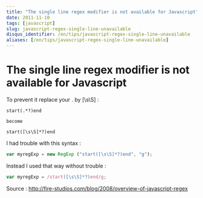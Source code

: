 ```yaml
---
title: "The single line regex modifier is not available for Javascript"
date: 2011-11-10
tags: [javascript]
slug: javascript-regex-single-line-unavailable
disqus_identifier: /en/tips/javascript-regex-single-line-unavailable
aliases: [/en/tips/javascript-regex-single-line-unavailable]
---
```

# The single line regex modifier is not available for Javascript

To prevent it replace your . by [\s\S] :

```
start(.*?)end

become

start([\s\S]*?)end
```

I had trouble with this syntax :

```javascript
var myregExp = new RegExp ("start([\s\S]*?)end", "g");
```

Instead I used that way without trouble : 

```javascript
var myregExp = /start([\s\S]*?)end/g;
```

Source : http://fire-studios.com/blog/2008/overview-of-javascript-regex
